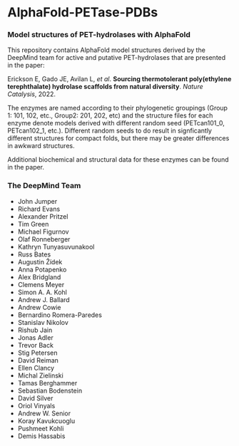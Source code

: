 # AlphaFold-PETase-PDBs
### Model structures of PET-hydrolases with AlphaFold

This repository contains AlphaFold model structures derived by the DeepMind team for active and putative PET-hydrolases that are presented in the paper:

Erickson E, Gado JE, Avilan L, *et al*. **Sourcing thermotolerant poly(ethylene terephthalate) hydrolase scaffolds from natural diversity**. *Nature Catalysis*, 2022. [<Insert DOI Link>](https://www.nature.com/natcatal/)

The enzymes are named according to their phylogenetic groupings (Group 1: 101, 102, etc., Group2: 201, 202, etc) and the structure files for each enzyme denote models derived with different random seed (PETcan101_0, PETcan102_1, etc.). Different random seeds to do result in signficantly different structures for compact folds, but there may be greater differences in awkward structures.

Additional biochemical and structural data for these enzymes can be found in the paper.




### The DeepMind Team
* John Jumper
* Richard Evans
* Alexander Pritzel
* Tim Green
* Michael Figurnov
* Olaf Ronneberger
* Kathryn Tunyasuvunakool
* Russ Bates
* Augustin Žídek
* Anna Potapenko
* Alex Bridgland
* Clemens Meyer
* Simon A. A. Kohl
* Andrew J. Ballard
* Andrew Cowie
* Bernardino Romera-Paredes
* Stanislav Nikolov
* Rishub Jain
* Jonas Adler
* Trevor Back
* Stig Petersen
* David Reiman
* Ellen Clancy
* Michal Zielinski
* Tamas Berghammer
* Sebastian Bodenstein
* David Silver
* Oriol Vinyals
* Andrew W. Senior
* Koray Kavukcuoglu
* Pushmeet Kohli
* Demis Hassabis





